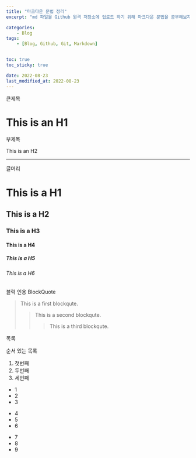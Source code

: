 ```yaml
---
title: "마크다운 문법 정리"
excerpt: "md 파일을 Github 원격 저장소에 업로드 하기 위해 마크다운 문법을 공부해보자."

categories:
    - Blog
tags:
    - [Blog, Github, Git, Markdown]


toc: true
toc_sticky: true

date: 2022-08-23
last_modified_at: 2022-08-23
---
```


큰제목

This is an H1
=============

부제목

This is an H2

-------------

글머리

# This is a H1
## This is a H2
### This is a H3
#### This is a H4
##### This is a H5
###### This is a H6


블럭 인용 BlockQuote

>This is a first blockqute.
>   >This is a second blockqute.
>>>This is a third blockqute.

목록

순서 있는 목록

1. 첫번째
5. 두번째
4. 세번째

* 1
* 2
* 3

+ 4
+ 5
+ 6

- 7
- 8
- 9